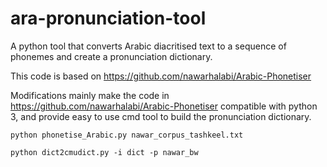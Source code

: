 # ara-pronunciation-tool

A python tool that converts Arabic diacritised text to a sequence of phonemes and create a pronunciation dictionary. 

This code  is based on https://github.com/nawarhalabi/Arabic-Phonetiser

Modifications mainly make the code in https://github.com/nawarhalabi/Arabic-Phonetiser compatible with python 3, and provide easy to use cmd tool to build the pronunciation dictionary. 



```
python phonetise_Arabic.py nawar_corpus_tashkeel.txt

python dict2cmudict.py -i dict -p nawar_bw

```  

 